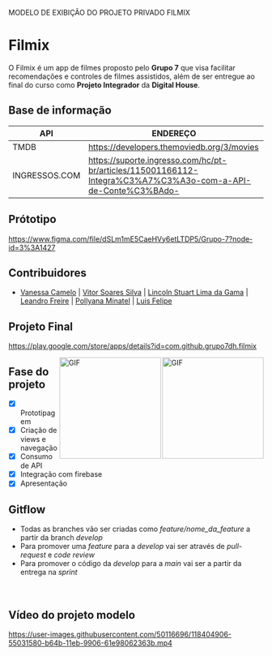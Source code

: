 MODELO DE EXIBIÇÃO DO PROJETO PRIVADO FILMIX

# Filmix

O Filmix é um app de filmes proposto pelo **Grupo 7** que visa facilitar recomendações e controles de filmes assistidos, além de ser entregue ao final do curso como **Projeto Integrador** da **Digital House**.

## Base de informação

| API | ENDEREÇO |
|-----|----------|
|TMDB| https://developers.themoviedb.org/3/movies |
|INGRESSOS.COM| https://suporte.ingresso.com/hc/pt-br/articles/115001166112-Integra%C3%A7%C3%A3o-com-a-API-de-Conte%C3%BAdo- |

## Prótotipo

https://www.figma.com/file/dSLm1mE5CaeHVy6etLTDP5/Grupo-7?node-id=3%3A1427

## Contribuidores

- <a href="https://github.com/VanSharine">Vanessa Camelo</a> | <a href="https://github.com/vdevtor">Vitor Soares Silva</a>  |  <a href="https://github.com/LincolnStuart ">Lincoln Stuart Lima da Gama</a> | <a href="https://github.com/leandrofreires">Leandro Freire</a> | <a href="https://github.com/pollyminatel">Pollyana Minatel</a>  | <a href="https://github.com/b4ndini">Luis Felipe</a>


## Projeto Final

https://play.google.com/store/apps/details?id=com.github.grupo7dh.filmix

<img align="right" alt="GIF" src="https://user-images.githubusercontent.com/50116696/118405036-ed00ff00-b64b-11eb-9be9-47994dece578.jpeg" width="200" >
<img align="right" alt="GIF" src="https://user-images.githubusercontent.com/50116696/118405037-ed999580-b64b-11eb-99b6-c5f8edbed661.jpeg" width="200" >


## Fase do projeto

- [x] Prototipagem
- [x] Criação de views e navegação
- [x] Consumo de API
- [x] Integração com firebase
- [x] Apresentação

## Gitflow

- Todas as branches vão ser criadas como *feature/nome_da_feature* a partir da branch *develop*
- Para promover uma *feature* para a *develop* vai ser através de *pull-request* e *code review*
- Para promover o código da *develop* para a *main* vai ser a partir da entrega na *sprint*
<br><br><br>

## Vídeo do projeto modelo

https://user-images.githubusercontent.com/50116696/118404906-55031580-b64b-11eb-9906-61e98062363b.mp4


